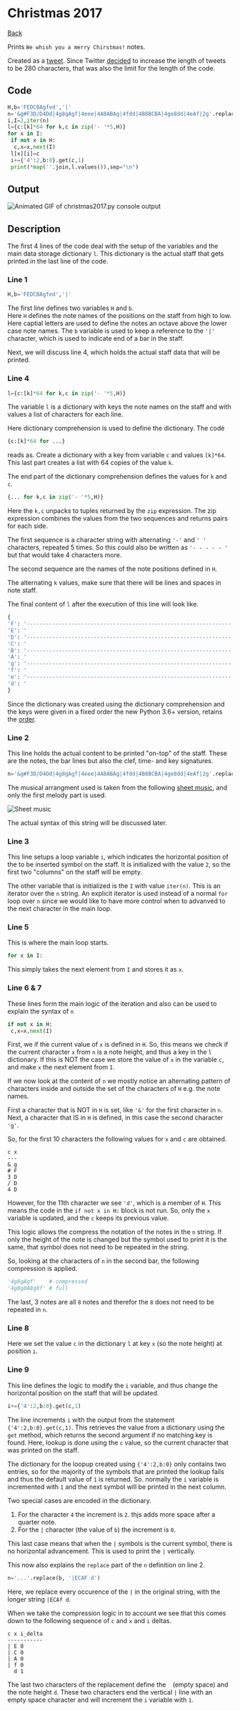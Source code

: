 # Christmas 2017

[Back](README.md)

Prints `We whish you a merry Chirstmas!` notes.

Created as a [tweet](https://twitter.com/pkitslaar/status/945222840210649088). Since Twitter [decided](https://blog.twitter.com/official/en_us/topics/product/2017/Giving-you-more-characters-to-express-yourself.html) to increase the
length of tweets to be 280 characters, that was also the limit for the length of the code.

## Code

```python
H,b='FEDCBAgfed','|'
n='&g#F3D/D4Dd|4g8gAgf|4eee|4A8ABAg|4fdd|4B8BCBA|4ge8dd|4eAf|2g'.replace(b,'|ECAf d')
i,I=2,iter(n)
l={c:[k]*64 for k,c in zip('- '*5,H)}
for x in I:
 if not x in H:
  c,x=x,next(I)
 l[x][i]=c
 i+={'4':2,b:0}.get(c,1)
 print(*map(''.join,l.values()),sep="\n")
```

## Output

![Animated GIF of christmas2017.py console output](christmas2017.gif)

## Description

The first 4 lines of the code deal with the setup of the variables and the main data storage
dictionary `l`. This dictionary is the actual staff that gets printed in the last line of the code.

### Line 1

```python
H,b='FEDCBAgfed','|'
```

The first line defines two variables `H` and `b`.  
Here `H` defines the note names of the positions on the staff from high to low. Here captial letters are used to define the notes an octave above the lower case note names. 
The `b` variable is used to keep a reference to the `'|'` character, which is used to indicate end of
a bar in the staff.

Next, we will discuss line 4, which holds the actual staff data that will be printed.

### Line 4

```python
l={c:[k]*64 for k,c in zip('- '*5,H)}
```

The variable `l` is a dictionary with keys the note names on the staff and with values a
list of characters for each line.

Here dictionary comprehension is used to define the dictionary. The code
```python
{c:[k]*64 for ...}
``` 
reads as. Create a dictionary with a key from variable `c` and values `[k]*64`.
This last part creates a list with 64 copies of the value `k`.

The end part of the dictionary comprehension defines the values for `k` and `c`.

```python
{... for k,c in zip('- '*5,H)}
```
Here the `k,c` unpacks to tuples returned by the `zip` expression.
The zip expression combines the values from the two sequences and returns pairs for each side.

The first sequence is a character string with alternating `'-'` and `' '` characters, repeated 5 times.
So this could also be written as `'- - - - - '` but that would take 4 characters more.

The second sequence are the names of the note positions defined in `H`.

The alternating `k` values, make sure that there will be lines and spaces in note staff.

The final content of `l` after the execution of this line will look like.

```python
{
'F': '----------------------------------------------------------------',
'E': '                                                                ',
'D': '----------------------------------------------------------------',
'C': '                                                                ',
'B': '----------------------------------------------------------------',
'A': '                                                                ',
'g': '----------------------------------------------------------------',
'f': '                                                                ',
'e': '----------------------------------------------------------------',
'd': '                                                                ',
}
```

Since the dictionary was created using the dictionary comprehension and the keys were
given in a fixed order the new Python 3.6+ version, retains the [order](https://docs.python.org/3.6/whatsnew/3.6.html#whatsnew36-compactdict).

### Line 2

This line holds the actual content to be printed "on-top" of the staff. These are the notes, the bar lines but also the 
clef, time- and key signatures.

```python
n='&g#F3D/D4Dd|4g8gAgf|4eee|4A8ABAg|4fdd|4B8BCBA|4ge8dd|4eAf|2g'.replace(b,'|ECAf d')
```

The musical arrangment used is taken from the following [sheet music](http://www.bethsnotesplus.com/2014/07/we-wish-you-merry-christmas.html), and only the first melody part is used.

![Sheet music](christmas2017-sheet.png)

The actual syntax of this string will be discussed later.

### Line 3

This line setups a loop variable `i`, which indicates the horizontal position of the to be inserted symbol on the staff.
It is initialized with the value `2`, so the first two "columns" on the staff will be empty.

The other variable that is initialized is the `I` with value `iter(n)`. This is an iterator over the `n` string.
An explicit iterator is used instead of a normal `for` loop over `n` since we would like to have more control when to advanved to the next character in the main loop.

### Line 5

This is where the main loop starts.

```python
for x in I:
```

This simply takes the next element from `I` and stores it as `x`.

### Line 6 & 7

These lines form the main logic of the iteration and also can be used to explain the syntax of `n`

```python
if not x in H:
 c,x=x,next(I)
```
First, we if the current value of `x` is defined in `H`. So, this means we check if the
current character `x` from `n` is a note height, and thus a key in the `l` dictionary.
If this is NOT the case we store the value of `x` in the variable `c`, and make `x` the next
element from `I`.

If we now look at the content of `n` we mostly notice an alternating pattern of characters
inside and outside the set of the characters of `H` e.g. the note names.

First a character that is NOT in `H` is set, like `'&'` for the first character in `n`. 
Next, a character that IS in `H` is defined, in this case the second character `'g'`.

So, for the first 10 characters the following values for `x` and `c` are obtained.

```
c x
---
& g
# F
3 D
/ D
4 D
```

However, for the 11th character we see `'d'`, which is a member of `H`. This means the code in the
`if not x in H:` block is not run. So, only the `x` variable is updated, and the `c` keeps its previous value.

This logic allows the compress the notation of the notes in the `n` string. If only the height of the note
is changed but the symbol used to print it is the same, that symbol does not need to be repeated in the string.

So, looking at the characters of `n` in the second bar, the following compression is applied.

```python
'4g8gAgf'    # compressed
'4g8g8A8g8f' # full
```

The last, 3 notes are all `8` notes and therefor the `8` does not need to be repeated in `n`.



### Line 8
Here we set the value `c` in the dictionary `l` at key `x` (so the note height) at position
`i`.

### Line 9

This line defines the logic to modify the `i` variable, and thus change the horizontal position
on the staff that will be updated.

```python
i+={'4':2,b:0}.get(c,1)
```

The line increments `i` with the output from the statement `{'4':2,b:0}.get(c,1)`.
This retrieves the value from a dictionary using the `get` method, which returns the second
argument if no matching key is found. Here, lookup is done using the `c` value, so the current character that
was printed on the staff. 

The dictionary for the loopup created using `{'4':2,b:0}` only contains two entries, so for the majority of the
symbols that are printed the lookup fails and thus the default value of `1` is returned. So. normally the
`i` variable is incremented with `1` and the next symbol will be printed in the next column.

Two special cases are encoded in the dictionary.

1. For the character `4` the increment is `2`. thjs adds more space after a quarter note.
2. For the `|` character (the value of `b`) the increment is `0`.

This last case means that when the `|` symbols is the current symbol, there is no horizontal advancement.
This is used to print the `|` vertically. 

This now also explains the `replace` part of the `n` definition on line 2.

```python
n='...'.replace(b, '|ECAF d')
```

Here, we replace every occurence of the `|` in the original string, with the longer string `|ECAf d`.

When we take the compression logic in to account we see that this comes down to the following sequence
of `c` and `x` and `i` deltas.

```
c x i_delta
-----------
| E 0
| C 0
| A 0
| f 0
  d 1
```

The last two characters of the replacement define the ` ` (empty space) and the note height `d`.
These two characters end the vertical `|` line with an empty space character and will increment the `i` 
variable with `1`.




